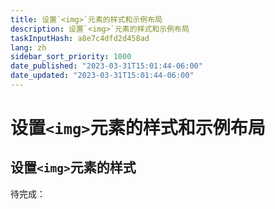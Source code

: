 ```yaml
---
title: 设置`<img>`元素的样式和示例布局
description: 设置`<img>`元素的样式和示例布局
taskInputHash: a8e7c4dfd2d458ad
lang: zh
sidebar_sort_priority: 1000
date_published: "2023-03-31T15:01:44-06:00"
date_updated: "2023-03-31T15:01:44-06:00"
---
```

# 设置`<img>`元素的样式和示例布局

## 设置`<img>`元素的样式

待完成：
